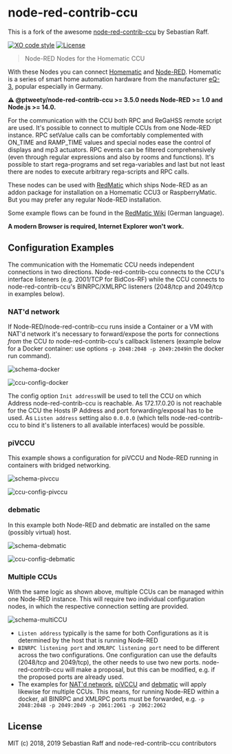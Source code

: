# node-red-contrib-ccu

This is a fork of the awesome [node-red-contrib-ccu](https://github.com/rdmtc/node-red-contrib-ccu) by Sebastian Raff.

[![XO code style](https://img.shields.io/badge/code_style-XO-5ed9c7.svg)](https://github.com/sindresorhus/xo)
[![License][mit-badge]][mit-url]

> Node-RED Nodes for the Homematic CCU

With these Nodes you can connect [Homematic](https://github.com/hobbyquaker/awesome-homematic) and 
[Node-RED](https://nodered.org/). Homematic is a series of smart home automation hardware from the manufacturer 
[eQ-3](http://www.eq-3.de/), popular especially in Germany.

**⚠️ @ptweety/node-red-contrib-ccu >= 3.5.0 needs Node-RED >= 1.0 and Node.js >= 14.0.**

For the communication with the CCU both RPC and ReGaHSS remote script are used. It's possible to connect to multiple 
CCUs from one Node-RED instance. RPC setValue calls can be comfortably complemented with ON_TIME and RAMP_TIME values
and special nodes ease the control of displays and mp3 actuators. RPC events can be filtered comprehensively (even 
through regular expressions and also by rooms and functions). It's possible to start rega-programs and set 
rega-variables and last but not least there are nodes to execute arbitrary rega-scripts and RPC calls.

These nodes can be used with [RedMatic](https://github.com/rdmtc/RedMatic) which ships Node-RED as an addon package 
for installation on a Homematic CCU3 or RaspberryMatic. But you may prefer any regular Node-RED installation.

Some example flows can be found in the [RedMatic Wiki](https://github.com/rdmtc/RedMatic/wiki) (German language).

__A modern Browser is required, Internet Explorer won't work.__
## Configuration Examples

The communication with the Homematic CCU needs independent connections in two directions. Node-red-contrib-ccu connects to the CCU's interface listeners (e.g. 2001/TCP for BidCos-RF) while the CCU connects to node-red-contrib-ccu's BINRPC/XMLRPC listeners (2048/tcp and 2049/tcp in examples below).

### NAT'd network

If Node-RED/node-red-contrib-ccu runs inside a Container or a VM with NAT'd network it's necessary to forward/expose the ports for connections _from_ the CCU _to_ node-red-contrib-ccu's callback listeners (example below for a Docker container: use options `-p 2048:2048 -p 2049:2049`in the docker run command). 

![schema-docker](docs/schema-docker.png)

![ccu-config-docker](docs/ccu-config-docker.png)

The config option `Init address`will be used to tell the CCU on which Address node-red-contrib-ccu is reachable. As 172.17.0.20 is not reachable for the CCU the Hosts IP Address and port forwarding/exposal has to be used. As `Listen address` setting also `0.0.0.0` (which tells node-red-contrib-ccu to bind it's listeners to all available interfaces) would be possible. 

### piVCCU

This example shows a configuration for piVCCU and Node-RED running in containers with bridged networking.

![schema-pivccu](docs/schema-pivccu.png)

![ccu-config-pivccu](docs/ccu-config-pivccu.png)

### debmatic

In this example both Node-RED and debmatic are installed on the same (possibly virtual) host.

![schema-debmatic](docs/schema-debmatic.png)

![ccu-config-debmatic](docs/ccu-config-debmatic.png)

### Multiple CCUs

With the same logic as shown above, multiple CCUs can be managed within one Node-RED instance.
This will require two individual configuration nodes, in which the respective connection setting are provided.

![schema-multiCCU](docs/schema-multiCCU.png)

 - `Listen address` typically is the same for both Configurations as it is determined by the host that is running Node-RED
 - `BINRPC listening port` and `XMLRPC listening port` need to be different across the two configurations. One configuration can use the defaults (2048/tcp and 2049/tcp), the other needs to use two new ports. node-red-contrib-ccu will make a proposal, but this can be modified, e.g. if the proposed ports are already used.
 - The examples for [NAT'd network](#NAT'd-network), [piVCCU](#piVCCU) and [debmatic](#debmatic) will apply likewise for multiple CCUs. This means, for running Node-RED within a docker, all BINRPC and XMLRPC ports must be forwarded, e.g. `-p 2048:2048 -p 2049:2049 -p 2061:2061 -p 2062:2062`


## License

MIT (c) 2018, 2019 Sebastian Raff and node-red-contrib-ccu contributors

[mit-badge]: https://img.shields.io/badge/License-MIT-blue.svg?style=flat
[mit-url]: LICENSE
